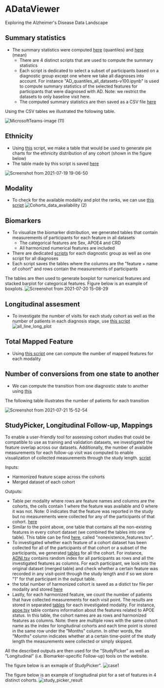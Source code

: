 # ADataViewer

Exploring the Alzheimer's Disease Data Landscape


## Summary statistics

* The summary statistics were computed [here](/quantiles) (quantiles) and [here](/means) (mean)
    * There are 4 distinct scripts that are used to compute the summary statistics
    * Each script is dedicated to select a subset of participants based on a diagnostic group except one where we take all diagnoses into account. For instance "AD_quantiles_all_datasets-v100.ipynb" is used to compute summary statistics of the selected features for participants that were diagnosed with AD. Note: we restrict the datasets to only baseline visit here.
    * The computed summary statistics are then saved as a CSV file [here](/adata_resources) 

Using the CSV tables we illustrated the following table.

![MicrosoftTeams-image (11)](https://user-images.githubusercontent.com/24376585/126197238-e743415b-f197-4db6-a236-fc2dd75d3f6d.png)



## Ethnicity 

* Using [this](/ethnicity) script, we make a table that would be used to generate pie charts for the ethnicity distribution of any cohort (shown in the figure below)
* The table made by this script is saved [here](/adata_resources)

![Screenshot from 2021-07-19 19-06-50](https://user-images.githubusercontent.com/24376585/126199289-abfc8cc4-edd1-4724-84e1-d30c2fbb09dc.png)


## Modality

* To check for the available modality and plot the ranks, we can use [this script](/Modality_overview)
![Cohorts_data_availability (2)](https://user-images.githubusercontent.com/24376585/126503425-a6ccd1b7-d91b-4580-98bd-c7185083c4cf.png)

## Biomarkers

* To visualize the biomarker distribution, we generated tables that contain measurements of participants for each feature in all datasets
    * The categorical features are Sex, APOE4 and CRD
    * All harmonized numerical features are included
* There are dedicated [scripts](/Tables_Boxplot) for each diagnostic group as well as one script for all diagnoses
* Each script saves the tables where the columns are the "feature + name of cohort" and rows contain the measurements of participants

The tables are then used to generate boxplot for numerical features and stacked barplot for categorical features. Figure below is an example of boxplots.
![Screenshot from 2021-07-20 15-08-29](https://user-images.githubusercontent.com/24376585/126331399-aa4fbc8c-6f85-40c2-8496-88757ef967a6.png)


## Longitudinal assesment

* To investigate the number of visits for each study cohort as well as the number of patients in each diagnosis stage, use [this script](/longitudinal_follow-up.ipynb)
![all_line_long_plot](https://user-images.githubusercontent.com/24376585/126503535-3b8f5406-41b1-4433-ad3c-51e49b5580b2.png)

## Total Mapped Feature

* Using [this script](/mapped_features) one can compute the number of mapped features for each modality


## Number of conversions from one state to another
 
* We can compute the transition from one diagnostic state to another using [this](/patient_converters)

The following table illustrates the number of patients for each transition

![Screenshot from 2021-07-21 15-52-54](https://user-images.githubusercontent.com/24376585/126500471-ed7d1cd7-a27f-4558-b4d5-bced245be6aa.png)


## StudyPicker, Longitudinal Follow-up, Mappings

To enable a user-friendly tool for assessing cohort studies that could be compatible to use as training and validation datasets, we investigated the feature overlap across our datasets. Additionally, the number of available measurements for each follow-up visit was computed to enable visualization of collected measurements through the study length. [script](/patients_per_modality/number_of_patient_per_modality.ipynb)

Inputs: 
* Harmonized feature scape across the cohorts
* Merged dataset of each cohort

Outputs:
* Table per modality where rows are feature names and columns are the cohorts, the cells contain 1 where the feature was available and 0 where it was not. Note: 0 indicates that the feature was reported in the study but no measurements were collected for any of the participants of that cohort. [here](/patients_per_modality)
* Similar to the point above, one table that contains all the non-existing features in every cohort dataset (we combined the tables into one table). This table can be find [here](/patients_per_modality/feature_availability_in_cohorts), called "nonexistence_features.tsv".
* To investigated whether each feature of a cohort dataset has been collected for all of the participants of that cohort or a subset of the participants, we generated [tables](/patients_per_modality/feature_vs_patient_per_cohort) for all the cohort. For instance, [ADNI.tsv](/patients_per_modality/feature_vs_patient_per_cohort/ADNI.tsv) contains random index for all participants as rows and all the investigated features as columns. For each participant, we look into the original dataset (merged table) and check whether a certain feature was recorded in any visit-point through the study length and if so we store "1" for that participant in the output table.
* the total number of harmonized cohort is saved as a distict tsv file per modality and stored [here](/patients_per_modality/num_mapped_feat_total)
* Lastly, for each harmonized feature, we count the number of patients that have collected measurements for each visit point. The results are stored in separated [tables](/patients_per_modality/number_of_patient_per_visit) for each investigated modality. For instance, [apoe.tsv](/patients_per_modality/number_of_patient_per_visit/apoe.tsv) table contains information about the features related to APOE status. In this table, the cohort names are as rows and harmonized features as columns. Note: there are multiple rows with the same cohort name as the index for longitudinal cohorts and each time point is stored in the same row under the "Months" column. In other words, the "Months" column indicates whether at a certain time-point of the study length the measurements were collected or simply skipped.

All the described outputs are then used for the "StudyPicker" as well as "Longitudinal" (i.e. Biomarker-specific Follow-up) tools on the website. 

The figure below is an exmaple of StudyPicker".
![case1](https://user-images.githubusercontent.com/24376585/126516170-bbf4c1d4-cecf-46e8-b90c-3613cc958912.png)



The figure below is an example of longitudinal plot for a set of features in 4 distinct cohorts.
![study_picker_result](https://user-images.githubusercontent.com/24376585/126516566-13da33e2-965b-4ea2-9759-3919b0573bcf.png)
